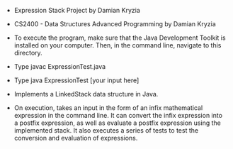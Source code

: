 * Expression Stack Project by Damian Kryzia
* CS2400 - Data Structures Advanced Programming by Damian Kryzia

* To execute the program, make sure that the Java Development Toolkit is installed on your computer. Then, in the command line, navigate to this directory.
* Type javac ExpressionTest.java
* Type java ExpressionTest [your input here]

* Implements a LinkedStack data structure in Java.
* On execution, takes an input in the form of an infix mathematical expression in the command line. It can convert the infix expression into a postfix expression, as well as evaluate a postfix expression using the implemented stack. It also executes a series of tests to test the conversion and evaluation of expressions.
